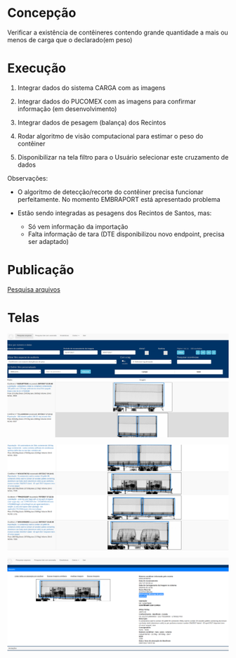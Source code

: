 # Concepção

Verificar a existência de contêineres contendo grande quantidade a mais ou menos
 de carga que o declarado(em peso) 
 
# Execução

1. Integrar dados do sistema CARGA com as imagens

2. Integrar dados do PUCOMEX com as imagens para confirmar informação (em desenvolvimento)

3. Integrar dados de pesagem (balança) dos Recintos 

3. Rodar algoritmo de visão computacional para estimar o peso do contêiner

4. Disponibilizar na tela filtro para o Usuário selecionar este cruzamento de dados

Observações:

- O algoritmo de detecção/recorte do contêiner precisa funcionar perfeitamente. No momento EMBRAPORT está 
apresentado problema

- Estão sendo integradas as pesagens dos Recintos de Santos, mas:
    - Só vem informação da importação
    - Falta informação de tara (DTE disponibilizou novo endpoint, precisa ser adaptado) 


# Publicação

[Pesquisa arquivos](https://ajna.labin.rf08.srf/virasana/files)  

# Telas

![pesagens1](../images/exemplos/pesagens1.png)

![pesagens2](../images/exemplos/pesagens2.png)

![pesagens3](../images/exemplos/pesagens3.png)


